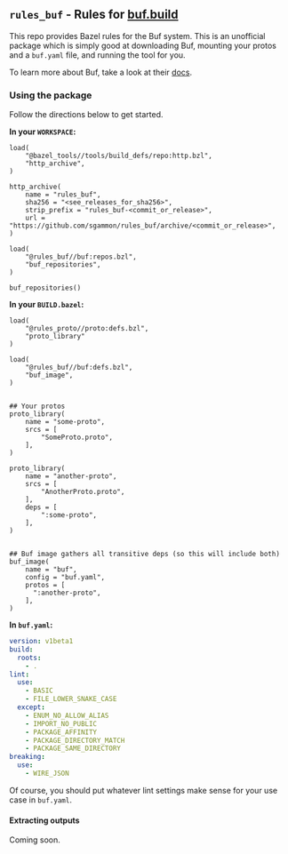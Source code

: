 
## `rules_buf` - Rules for [buf.build](https://buf.build)
This repo provides Bazel rules for the Buf system. This is an unofficial package which is simply good at downloading Buf, mounting your protos and a `buf.yaml` file, and running the tool for you.

To learn more about Buf, take a look at their [docs](https://docs.buf.build).

### Using the package
Follow the directions below to get started.

**In your `WORKSPACE`:**
```starlark
load(
    "@bazel_tools//tools/build_defs/repo:http.bzl",
    "http_archive",
)

http_archive(
    name = "rules_buf",
    sha256 = "<see_releases_for_sha256>",
    strip_prefix = "rules_buf-<commit_or_release>",
    url = "https://github.com/sgammon/rules_buf/archive/<commit_or_release>",
)

load(
    "@rules_buf//buf:repos.bzl",
    "buf_repositories",
)

buf_repositories()
```

**In your `BUILD.bazel`:**
```starlark
load(
    "@rules_proto//proto:defs.bzl",
    "proto_library"
)

load(
    "@rules_buf//buf:defs.bzl",
    "buf_image",
)


## Your protos
proto_library(
    name = "some-proto",
    srcs = [
        "SomeProto.proto",
    ],
)

proto_library(
    name = "another-proto",
    srcs = [
        "AnotherProto.proto",
    ],
    deps = [
        ":some-proto",
    ],
)


## Buf image gathers all transitive deps (so this will include both)
buf_image(
    name = "buf",
    config = "buf.yaml",
    protos = [
      ":another-proto",
    ],
)
```

**In `buf.yaml`:**
```yaml
version: v1beta1
build:
  roots:
    - .
lint:
  use:
    - BASIC
    - FILE_LOWER_SNAKE_CASE
  except:
    - ENUM_NO_ALLOW_ALIAS
    - IMPORT_NO_PUBLIC
    - PACKAGE_AFFINITY
    - PACKAGE_DIRECTORY_MATCH
    - PACKAGE_SAME_DIRECTORY
breaking:
  use:
    - WIRE_JSON
```

Of course, you should put whatever lint settings make sense for your use case in `buf.yaml`.

#### Extracting outputs
Coming soon.
